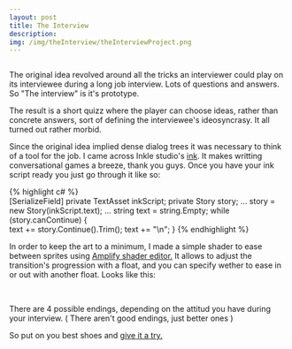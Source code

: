 ```yaml
---
layout: post
title: The Interview
description:
img: /img/theInterview/theInterviewProject.png
---
```


<img src="{{ site.baseurl }}/img/theInterview/theInterviewLandscape.png" alt="" title="screenshot"/>

The original idea revolved around all the tricks an interviewer could play on its interviewee during a long job interview. Lots of questions and answers.
So "The interview" is it's prototype.<br>

The result is a short quizz where the player can choose ideas, rather than concrete answers, sort of defining the interviewee's ideosyncrasy.
It all turned out rather morbid.<br>

Since the original idea implied dense dialog trees it was necessary to think of a tool for the job. I came across Inkle studio's <a href="https://www.inklestudios.com/ink/" target="_blank">ink</a>. It makes writting conversational games a breeze, thank you guys.
Once you have your ink script ready you just go through it like so:

{% highlight c# %}  
[SerializeField] private TextAsset inkScript;
private Story story;
...
story = new Story(inkScript.text);
...
string text = string.Empty;
while (story.canContinue)
{            
    text += story.Continue().Trim();
    text += "\n";
}
{% endhighlight %}


In order to keep the art to a minimum, I made a simple shader to ease between sprites using <a href="http://amplify.pt/unity/amplify-shader-editor/" target="_blank">Amplify shader editor.</a> It allows to adjust the transition's progression with a float, and you can specify wether to ease in or out with another float.
Looks like this:

<br>
<img src="{{ site.baseurl }}/img/theInterview/theInterviewShader.png" alt="" title="screenshot"/>

There are 4 possible endings, depending on the attitud you have during your interview. ( There aren't good endings, just better ones )

So put on you best shoes and <a href="{{ site.baseurl }}/webgl/theInterview/index.html" target="_blank">give it a try.</a>


